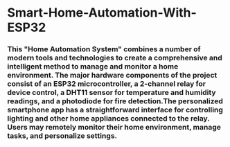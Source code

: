 # Smart-Home-Automation-With-ESP32
### This "Home Automation System" combines a number of modern tools and technologies to create a comprehensive and intelligent method to manage and monitor a home environment. The major hardware components of the project consist of an ESP32 microcontroller, a 2-channel relay for device control, a DHT11 sensor for temperature and humidity readings, and a photodiode for fire detection.The personalized smartphone app has a straightforward interface for controlling lighting and other home appliances connected to the relay. Users may remotely monitor their home environment, manage tasks, and personalize settings.
